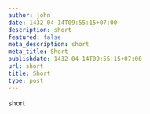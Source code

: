 ```yaml
---
author: john
date: 1432-04-14T09:55:15+07:00
description: short
featured: false
meta_description: short
meta_title: Short
publishdate: 1432-04-14T09:55:15+07:00
url: short
title: Short
type: post
---
```


short
